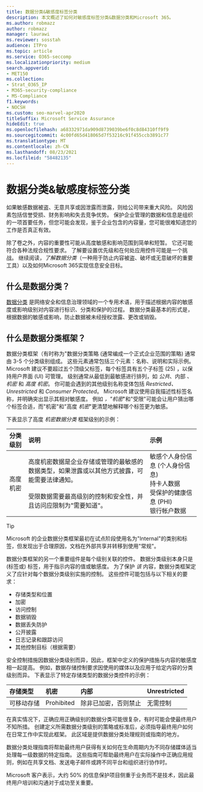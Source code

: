 ```yaml
---
title: 数据分类&敏感度标签分类
description: 本文概述了如何对敏感度标签分类&数据分类和Microsoft 365。
ms.author: robmazz
author: robmazz
manager: laurawi
ms.reviewer: sosstah
audience: ITPro
ms.topic: article
ms.service: O365-seccomp
ms.localizationpriority: medium
search.appverid:
- MET150
ms.collection:
- Strat_O365_IP
- M365-security-compliance
- MS-Compliance
f1.keywords:
- NOCSH
ms.custom: seo-marvel-apr2020
titleSuffix: Microsoft Service Assurance
hideEdit: true
ms.openlocfilehash: a68332971da909d8739039be6f0c8d84310ff9f9
ms.sourcegitcommit: 4c00fd65d418065d7f53216c91f455ccb3891c77
ms.translationtype: MT
ms.contentlocale: zh-CN
ms.lasthandoff: 08/23/2021
ms.locfileid: "58482135"
---
```

# <a name="data-classification--sensitivity-label-taxonomy"></a>数据分类&敏感度标签分类

如果敏感数据被盗、无意共享或因泄露而泄露，则给公司带来重大风险。 风险因素包括信誉受损、财务影响和失去竞争优势。 保护企业管理的数据和信息是组织的一项首要任务，但您可能会发现，鉴于企业包含的内容量，您可能很难知道您的工作是否真正有效。

除了卷之外，内容的重要性可能从高度敏感和影响范围到简单和短暂。 它还可能符合各种法规合规性要求。 了解要设置优先级和在何处应用控件可能是一个挑战。 继续阅读，*了解数据分类*（一种用于防止内容被盗、破坏或无意破坏的重要工具）以及如何Microsoft 365实现信息安全目标。

## <a name="what-is-data-classification"></a>什么是数据分类？

[数据分类](/microsoft-365/compliance/data-classification-overview) 是网络安全和信息治理领域的一个专用术语，用于描述根据内容的敏感度或影响级别对内容进行标识、分类和保护的过程。 数据分类最基本的形式是，根据数据的敏感或影响，防止数据被未经授权泄露、更改或销毁。

## <a name="what-is-a-data-classification-framework"></a>什么是数据分类框架？

数据分类框架（有时称为"数据分类策略 (通常编成一个正式企业范围的策略) 通常由 3-5 个分类级别组成。 这些元素通常包括三个元素：名称、说明和实际示例。 Microsoft 建议不要超过五个顶级父标签，每个标签具有五个子标签 (25) ，以保持用户界面 (UI) 可管理。 级别通常从最低到最敏感进行排列，如 *公共*、内部 *、机密* 和 *高度* 
 *机密*。 你可能会遇到的其他级别名称变体包括 *Restricted、Unrestricted* 和 *Consumer Protected*。 Microsoft 建议使用自我描述性标签名称，并明确突出显示其相对敏感度。 例如 *，"机密*"和"受限"可能会让用户猜出哪个标签合适，而"机密"和"高度 *机密*"更清楚地解释哪个标签更为敏感。 

下表显示了高度 *机密数据分类* 框架级别的示例：

|**分类级别**|**说明**|**示例**|
|:-----------------------|:--------------|:-----------|
| 高度机密 | 高度机密数据是企业存储或管理的最敏感的数据类型，如果泄露或以其他方式披露，可能需要法律通知。 <br><br> 受限数据需要最高级别的控制和安全性，并且访问应限制为"需要知道"。 | 敏感个人身份信息 (个人身份信息)  <br> 持卡人数据 <br> 受保护的健康信息 (PHI)  <br> 银行帐户数据 |

>[!TIP]
>Microsoft 的企业数据分类框架最初在试点阶段使用名为"Internal"的类别和标签，但发现出于合理原因，文档在外部共享并转移到使用"常规"。

数据分类框架的另一个重要组件是每个级别关联的控件。 数据分类级别本身只是 (标签或) 标签，用于指示内容的值或敏感度。 为了保护 *该* 内容，数据分类框架定义了应针对每个数据分类级别实施的控制。 这些控件可能包括与以下相关的要求：

- 存储类型和位置
- 加密
- 访问控制
- 数据销毁
- 数据丢失防护
- 公开披露
- 日志记录和跟踪访问
- 其他控制目标（根据需要）

安全控制措施因数据分类级别而异，因此，框架中定义的保护措施与内容的敏感度相一起提高。 例如，数据存储控制要求因使用的媒体以及应用于给定内容的分类级别而异。 下表显示了特定存储类型的数据分类控件的示例：

|**存储类型**|**机密**|**内部**|**Unrestricted**|
|:---------------|:---------------|:-----------|:---------------|
| 可移动存储 | Prohibited | 除非已加密，否则禁止 | 无需控制 |

在真实情况下，正确应用正确级别的数据分类可能很复杂，有时可能会使最终用户不知所措。 创建定义所需数据分类级别的策略或标准后，必须指导最终用户如何在日常工作中实现此框架。 此区域是提供数据分类处理规则或指南的地方。

数据分类处理指南将帮助最终用户获得有关如何在生命周期内为不同存储媒体适当处理每一级数据的特定指南。 这些指南可帮助最终用户在实际操作中正确应用规则，例如在共享文档、发送电子邮件或跨不同平台和组织进行协作时。

Microsoft 客户表示，大约 50% 的信息保护项目侧重于业务而不是技术，因此最终用户培训和沟通对于成功至关重要。
